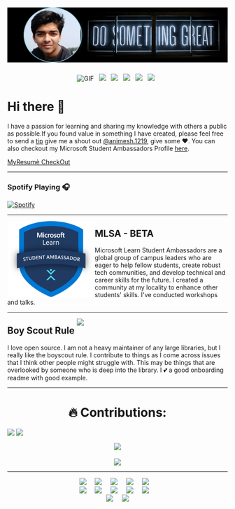 # ![SONICHIGO header](https://github.com/Sonichigo/Sonichigo/blob/main/assets/Header.png)
<p align="middle">
<img alt="GIF" height="30px" src="https://media.giphy.com/media/du3J3cXyzhj75IOgvA/giphy.gif">&nbsp;&nbsp;
<a href="https://dev.to/sonichigo"><img height="30" src="https://raw.githubusercontent.com/WaylonWalker/WaylonWalker/main/icon/dev.png"></a>&nbsp;&nbsp;
<a href="https://twitter.com/sonichigo1219"><img height="30" src="https://github.com/WaylonWalker/WaylonWalker/blob/main/icon/twitter.png?raw=true"></a>&nbsp;&nbsp;
<a href="https://instagram.com/animesh.1219"><img height="30" src="https://github.com/WaylonWalker/WaylonWalker/blob/main/icon/instagram.jpg?raw=true"></a>&nbsp;&nbsp;
<a href="https://www.buymeacoffee.com/sonichigo"><img height="30" src="https://github.com/WaylonWalker/WaylonWalker/blob/main/icon/by-me-a-coffee.png?raw=true"></a>&nbsp;&nbsp;
<a href="https://www.linkedin.com/in/sonichigo"><img height="30" src="https://github.com/WaylonWalker/WaylonWalker/blob/main/icon/linkedin.png?raw=true"></a>&nbsp;&nbsp;
<!--<a target="_blank"><img src="https://visitor-badge.glitch.me/badge?page_id=sonichigo.sonichigo"></a>-->
</p>

# Hi there 👋
I have a passion for learning and sharing my knowledge with others a public as possible.If you found value in something I have created, please feel free to send a [tip](https://www.buymeacoffee.com/sonichigo)  give me a shout out [@animesh.1219](https://www.instagram.com/animesh.1219/), give some ♥. You can also checkout my Microsoft Student Ambassadors Profile [here](https://studentambassadors.microsoft.com/en-US/profile/74597).
<!--
**Sonichigo/Sonichigo** is a ✨ _special_ ✨ repository because its `README.md` (this file) appears on your GitHub profile.
 ---
 -->
<p align="Center"> 

[MyResumè CheckOut](https://github.com/Sonichigo/Sonichigo/blob/main/assets/Animesh's%20Resume.pdf)
</p>

---  
### Spotify Playing 🎧
[![Spotify](https://spotify-omega.vercel.app/api/spotify)](https://open.spotify.com/playlist/1JtSbKu33RjAKEIsLXzM03)

---

 <p>
  <img width="200" align='left' src="https://github.com/Sonichigo/Sonichigo/blob/main/assets/logo.png">
</p>

## MLSA - BETA

Microsoft Learn Student Ambassadors are a global group of campus leaders who are eager to help fellow students, create robust tech communities, and develop technical and career skills for the future. I created a community at my locality to enhance other students' skills. I've conducted workshops and talks.
  
------

 <p>
  <img width="345" align='right' src="https://github.com/WaylonWalker/WaylonWalker/blob/main/icon/hacktoberfest.png">
</p>

## Boy Scout Rule

I love open source.  I am not a heavy maintainer of any large libraries, but I really like the boyscout rule.  I contribute to things as I come across issues that I think other people might struggle with.  This may be things that are overlooked by someone who is deep into the library.  I 💕 a good onboarding readme with good example.
  
---
<h1 align="center"> 🔥 Contributions: </h1>

<!-- [![Sonichigo-HTB](http://www.hackthebox.eu/badge/image/440448)](http://www.hackthebox.eu/badge/image/440448)<br> -->
<p>
<img src="https://github-readme-stats.vercel.app/api?username=sonichigo&show_icons=true&count_private=true&theme=radical" width="50%">
<img src="https://github-readme-stats.vercel.app/api/top-langs/?username=sonichigo&layout=compact&theme=tokyonight&custom_title=Top%20Languages" width="40%">
 </p>
<p align="center">
 <a href="https://git.io/streak-stats">
    <img src="http://github-readme-streak-stats.herokuapp.com?user=sonichigo&theme=react&background=0d1117&border=666">
  </a>
<p>
<div align="center">
  <img src="https://github-profile-trophy.vercel.app/?username=sonichigo&column=6&theme=onedark" align="center"/>
</div>

---

<p align ="Center">
 <img src="https://img.shields.io/badge/-GitHub-181717?style=for-the-badge&logo=github" />&nbsp;&nbsp;&nbsp;&nbsp;
 <img src="https://img.shields.io/badge/-Git-black?style=for-the-badge&logo=git" />&nbsp;&nbsp;&nbsp;&nbsp;
 <img src="https://img.shields.io/badge/-HTML5-E34F26?style=for-the-badge&logo=html5&logoColor=white" />&nbsp;&nbsp;&nbsp;&nbsp;
 <img src="https://img.shields.io/badge/-CSS3-1572B6?style=for-the-badge&logo=css3" />&nbsp;&nbsp;&nbsp;&nbsp;
 <img src="https://camo.githubusercontent.com/bb947ded9e6ec266e306a13d54a6ceab101a7ad60b555fc7a5cb98f449b86d31/68747470733a2f2f696d672e736869656c64732e696f2f62616467652f2d4a6176615363726970742d626c61636b3f7374796c653d666f722d7468652d6261646765266c6f676f3d6a617661736372697074" />&nbsp;&nbsp;&nbsp;&nbsp; <br>
 <img src="https://img.shields.io/badge/C%2B%2B-00599C?style=for-the-badge&logo=c%2B%2B&logoColor=white"/>&nbsp;&nbsp;&nbsp;&nbsp;
 <img src="https://img.shields.io/badge/-Python-black?style=for-the-badge&logo=Python" />&nbsp;&nbsp;&nbsp;&nbsp;
 <img src="https://img.shields.io/badge/-Jupyter-181717?style=for-the-badge&logo=jupyter" />&nbsp;&nbsp;&nbsp;&nbsp;
 <img src="https://img.shields.io/badge/Spyder-838485?style=for-the-badge&logo=spyder%20ide&logoColor=maroon" />&nbsp;&nbsp;&nbsp;&nbsp;
  <img src="https://camo.githubusercontent.com/38547dde60fc785205f98363efa8a3340d90c118e3b4676560e75ce65e74f90a/68747470733a2f2f696d672e736869656c64732e696f2f62616467652f2d466c75747465722d626c61636b3f7374796c653d666f722d7468652d6261646765266c6f676f3d466c7574746572266c6f676f436f6c6f723d303037616662" />&nbsp;&nbsp;&nbsp;&nbsp;
 <br>
 <img src="https://img.shields.io/badge/Editor-VSCode-blue?style=for-the-badge&logo=visual-studio-code&logoColor=white" />&nbsp;&nbsp;&nbsp;&nbsp;
 <img src="https://img.shields.io/badge/Windows-0078D6?style=for-the-badge&logo=windows&logoColor=white"/>
 </p>
